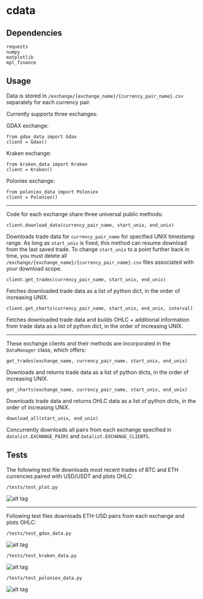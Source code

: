 # cdata


## Dependencies

    requests
    numpy
    matplotlib
    mpl_finance

## Usage

Data is stored in `/exchange/{exchange_name}/{currency_pair_name}.csv` separately for each currency pair.

Currently supports three exchanges:

GDAX exchange:
	
	from gdax_data import Gdax
	client = Gdax()

Kraken exchange:

	from kraken_data import Kraken
	client = Kraken()

Poloniex exchange:

	from poloniex_data import Poloniex
	client = Poloniex()

---

Code for each exchange share three universal public methods:

	client.download_data(currency_pair_name, start_unix, end_unix)

Downloads trade data for `currency_pair_name` for specified UNIX timestamp range.
As long as `start_unix` is fixed, this method can resume download from the last saved trade.
To change `start_unix` to a point further back in time, you must delete all `/exchange/{exchange_name}/{currency_pair_name}.csv` files associated with your download scope.

	client.get_trades(currency_pair_name, start_unix, end_unix)

Fetches downloaded trade data as a list of python dict, in the order of increasing UNIX.

	client.get_charts(currency_pair_name, start_unix, end_unix, interval)

Fetches downloaded trade data and builds OHLC + additional information from trade data as a list of python dict, in the order of increasing UNIX.

---

These exchange clients and their methods are incorporated in the `DataManager` class, which offers:

	get_trades(exchange_name, currency_pair_name, start_unix, end_unix)

Downloads and returns trade data as a list of python dicts, in the order of increasing UNIX.

	get_charts(exchange_name, currency_pair_name, start_unix, end_unix)

Downloads trade data and returns OHLC data as a list of python dicts, in the order of increasing UNIX.

	download_all(start_unix, end_unix)

Concurrently downloads all pairs from each exchange specified in `datalist.EXCHANGE_PAIRS` and `datalist.EXCHANGE_CLIENTS`.


## Tests

The following test file downloads most recent trades of BTC and ETH currencies paired with USD/USDT and plots OHLC:

	/tests/test_plot.py

![alt tag](https://github.com/Jaewan-Yun/cdata/blob/master/figures/test_plot.png)

---

Following test files downloads ETH-USD pairs from each exchange and plots OHLC:

	/tests/test_gdax_data.py

![alt tag](https://github.com/Jaewan-Yun/cdata/blob/master/figures/test_gdax_data.png)

	/tests/test_kraken_data.py

![alt tag](https://github.com/Jaewan-Yun/cdata/blob/master/figures/test_kraken_data.png)

	/tests/test_poloniex_data.py

![alt tag](https://github.com/Jaewan-Yun/cdata/blob/master/figures/test_poloniex_data.png)

